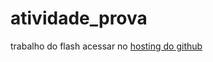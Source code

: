# atividade_prova
trabalho do flash
acessar no <a href="https://felipeestevanatto.github.io/atividade_prova/">hosting do github</a>
